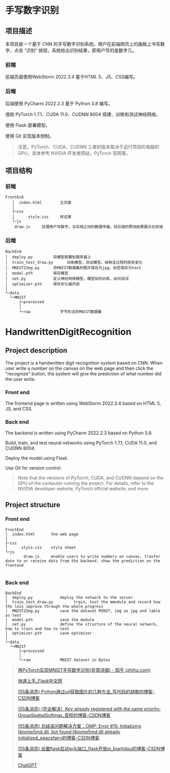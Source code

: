 # 手写数字识别

## 项目描述

本项目是一个基于 CNN 的手写数字识别系统。用户在前端网页上的画板上书写数字，点击 “识别” 按钮，系统给出识别结果，即用户写的是数字几。

### 前端

前端页面使用WebStorm 2022.3.4 基于HTML 5、JS、CSS编写。

### 后端

后端使用 PyCharm 2022.2.3 基于 Python 3.8 编写。

借助 PyTorch 1.7.1、CUDA 11.0、CUDNN 8004 搭建、训练和测试神经网络。

使用 Flask 部署模型。

使用 Git 实现版本控制。

> 注意，PyTorch、CUDA、CUDNN 三者的版本取决于运行项目的电脑的 GPU，具体参考 NVIDIA 开发者网站，PyTorch 官网等。

## 项目结构

### 前端

```
FrontEnd
   │  index.html		主页面
   │      
   ├─css
   │      style.css		样式表
   └─js
   	draw.js		处理用户写数字，与后端之间的数据传输，将后端的预测结果展示在前端
```

### 后端

```
BackEnd
│  deploy.py         将模型部署到服务器上 
│  train_test_draw.py      训练模型，测试模型，绘制全过程的损失变化       
│  MNIST2Img.py      将MNIST数据集的图片保存为jpg，标签保存为text  
│  model.pth         保存模型
│  net.py            定义神经网络模型，模型如何训练、如何测试
│  optimizer.pth     保存优化器内容
│               
└─data
  └─MNIST
      ├─processed
      │      
      └─raw             字节形式的MNIST数据集
```

# HandwrittenDigitRecognition

## Project description

The project is a handwritten digit recognition system based on CNN. When user write a number on the canvas on the web page and then click the "recognize" button, the system will give the prediction of what number did the user write. 

### Front end

The frontend page is written using WebStorm 2022.3.4 based on HTML 5, JS, and CSS.

### Back end

The backend is written using PyCharm 2022.2.3 based on Python 3.8.

Build, train, and test neural networks using PyTorch 1.7.1, CUDA 11.0, and CUDNN 8004.

Deploy the model using Flask.

Use Git for version control.

> Note that the versions of PyTorch, CUDA, and CUDNN depend on the GPU of the computer running the project. For details, refer to the NVIDIA developer website, PyTorch official website, and more.

## Project structure

### Front end

```
FrontEnd
│  index.html		the web page
│      
├─css
│      style.css    style sheet
└─js
		draw.js     enable users to write numbers on canvas, trasfer date to or receive data from the backend, show the prediction on the frontend
            

```



### Back end

```
BackEnd
│  deploy.py            deploy the network to the server
│  train_test_draw.py         train, test the mmodule and record how the loss improve through the whole progress       
│  MNIST2Img.py         save the dataset MINST, img as jpg and lable as text  
│  model.pth            save the module
│  net.py               define the structure of the neural network, how to train and how to test
│  optimizer.pth        save optimizer
│               
└─data
  └─MNIST
      ├─processed
      │      
      └─raw             MNIST dataset in Bytes
```

> [用PyTorch实现MNIST手写数字识别(非常详细) - 知乎 (zhihu.com)](https://zhuanlan.zhihu.com/p/137571225)
>
> [快速上手_Flask中文网](https://flask.net.cn/quickstart.html#quickstart)
>
> [(55条消息) Python通过url获取图片的几种方法_写代码的胡歌的博客-CSDN博客](https://blog.csdn.net/qq_37124237/article/details/80931894)
>
> [(55条消息) (完全解决）Key already registered with the same priority: GroupSpatialSoftmax_音程的博客-CSDN博客](https://blog.csdn.net/qq_43391414/article/details/120096029)
>
> [(55条消息) 总结该问题解决方案：OMP: Error #15: Initializing libiomp5md.dll, but found libiomp5md.dll already initialized_peacefairy的博客-CSDN博客](https://blog.csdn.net/peacefairy/article/details/110528012)
>
> [(55条消息) 设置flask启动ip与端口_flask开放ip_bianlidou的博客-CSDN博客](https://blog.csdn.net/weixin_44936542/article/details/107343627)
>
> [ChatGPT](https://chat.openai.com/chat)